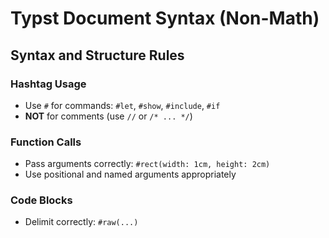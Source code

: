 # Typst Document Syntax (Non-Math)

## Syntax and Structure Rules

### Hashtag Usage
- Use `#` for commands: `#let`, `#show`, `#include`, `#if`
- **NOT** for comments (use `//` or `/* ... */`)

### Function Calls
- Pass arguments correctly: `#rect(width: 1cm, height: 2cm)`
- Use positional and named arguments appropriately

### Code Blocks
- Delimit correctly: ` #raw(...) `
